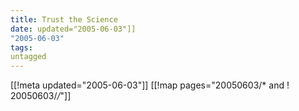 ```yaml
---
title: Trust the Science
date: updated="2005-06-03"]]
"2005-06-03"
tags:
untagged
---
```

[[!meta updated="2005-06-03"]]
[[!map pages="20050603/* and ! 20050603/*/*"]]

